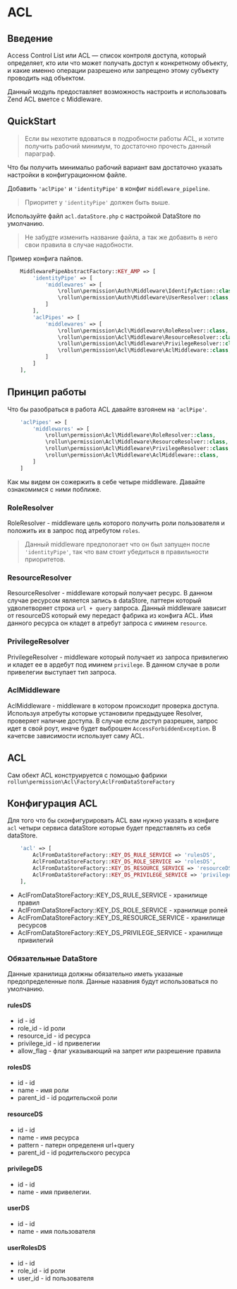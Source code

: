 # ACL

## Введение

Access Control List или ACL — список контроля доступа, который определяет, 
кто или что может получать доступ к конкретному объекту, и какие именно операции разрешено или запрещено этому субъекту 
проводить над объектом.

Данный модуль предоставляет возможность настроить и использовать Zend ACL вметсе с Middleware.

## QuickStart 

> Если вы нехотите вдоваться в подробности работы ACL, и хотите получить рабочий минимум, то достаточно прочесть данный параграф.

Что бы получить минимальо рабочий вариант вам достаточно указать настройки в конфигурационном файле.

Добавить `'aclPipe'` и `'identityPipe'` в конфиг `middleware_pipeline`.
> Приоритет у `'identityPipe'` должен быть выше.

Используйте файл `acl.dataStore.php` с настройкой DataStore по умолчанию.
>Не забудте изменить название файла, а так же добавить в него свои правила в случае надобности.

Пример конфига пайпов.

```php
    MiddlewarePipeAbstractFactory::KEY_AMP => [
        'identityPipe' => [
            'middlewares' => [
                \rollun\permission\Auth\Middleware\IdentifyAction::class,
                \rollun\permission\Auth\Middleware\UserResolver::class,
            ]
        ],
        'aclPipes' => [
            'middlewares' => [
                \rollun\permission\Acl\Middleware\RoleResolver::class,
                \rollun\permission\Acl\Middleware\ResourceResolver::class,
                \rollun\permission\Acl\Middleware\PrivilegeResolver::class,
                \rollun\permission\Acl\Middleware\AclMiddleware::class,
            ]
        ]
    ],
```

## Принцип работы 

Что бы разобраться  в работа ACL давайте взгоянем на `'aclPipe'`.

```php
    'aclPipes' => [
        'middlewares' => [
            \rollun\permission\Acl\Middleware\RoleResolver::class,
            \rollun\permission\Acl\Middleware\ResourceResolver::class,
            \rollun\permission\Acl\Middleware\PrivilegeResolver::class,
            \rollun\permission\Acl\Middleware\AclMiddleware::class,
        ]
    ]
```

Как мы видем он сожержить в себе четыре middleware.
Давайте ознакомимся с ними поближе.

### RoleResolver
RoleResolver - middleware цель которого получить роли пользователя и положить их в запрос под атребутом `roles`.
> Данный middleware предпологает что он был запущен после `'identityPipe'`, так что вам стоит убедиться в правильности приоритетов.
    
### ResourceResolver
ResourceResolver - middleware который получает ресурс.
В данном случае ресурсом является запись в dataStore, паттерн который удволетворяет строка `url + query` запроса.
Данный middleware зависит от resourceDS который ему передаст фабрика из конфига ACL.
Имя данного ресурса он кладет в атребут запроса с иминем `resource`.

### PrivilegeResolver
PrivilegeResolver - middleware который получает из запроса привилегию и кладет ее в ардебут под иминем `privilege`.
В данном случае в роли привелегии выступает тип запроса.

### AclMiddleware
AclMiddleware - middleware в котором происходит проверка доступа.
Используя атребуты которые установили предыдущее Resolver, проверяет наличие доступа.
В случае если доступ разрешен, запрос идет в свой роут, иначе будет выброшен `AccessForbiddenException`.
В качетсве зависимости использует саму ACL.

## ACL

Сам обект ACL конструируется с помощью фабрики `rollun\permission\Acl\Factory\AclFromDataStoreFactory`

## Конфигурация ACL  


Для того что бы сконфигурировать ACL вам нужно указать в конфиге `acl` четыри сервиса dataStore 
которые будет представлять из себя dataStore.

```php
    'acl' => [
        AclFromDataStoreFactory::KEY_DS_RULE_SERVICE => 'rulesDS',
        AclFromDataStoreFactory::KEY_DS_ROLE_SERVICE => 'rolesDS',
        AclFromDataStoreFactory::KEY_DS_RESOURCE_SERVICE => 'resourceDS',
        AclFromDataStoreFactory::KEY_DS_PRIVILEGE_SERVICE => 'privilegeDS',
    ],
```

* AclFromDataStoreFactory::KEY_DS_RULE_SERVICE - хранилище правил  
* AclFromDataStoreFactory::KEY_DS_ROLE_SERVICE - хранилище ролей 
* AclFromDataStoreFactory::KEY_DS_RESOURCE_SERVICE - хранилище ресурсов 
* AclFromDataStoreFactory::KEY_DS_PRIVILEGE_SERVICE - хранилище привилегий


### Обязательные DataStore 

Данные хранилища должны обязательно иметь указаные предопределенные поля.
Данные назавния будут использоваться по умолчанию.

#### rulesDS
* id - id
* role_id - id роли 
* resource_id - id ресурса 
* privilege_id - id привелегии 
* allow_flag - флаг указывающий на запрет или разрешение правила

#### rolesDS
* id - id  
* name - имя роли  
* parent_id - id родительской роли  

#### resourceDS
* id - id  
* name - имя ресурса  
* pattern - патерн определеня url+query   
* parent_id - id родительского ресурса  

#### privilegeDS
* id - id  
* name - имя привелегии.  

#### userDS 
* id - id  
* name - имя пользователя

#### userRolesDS
* id - id  
* role_id - id роли
* user_id - id пользователя


